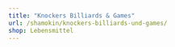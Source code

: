 ```yaml
---
title: "Knockers Billiards & Games"
url: /shamokin/knockers-billiards-und-games/
shop: Lebensmittel
---
```

